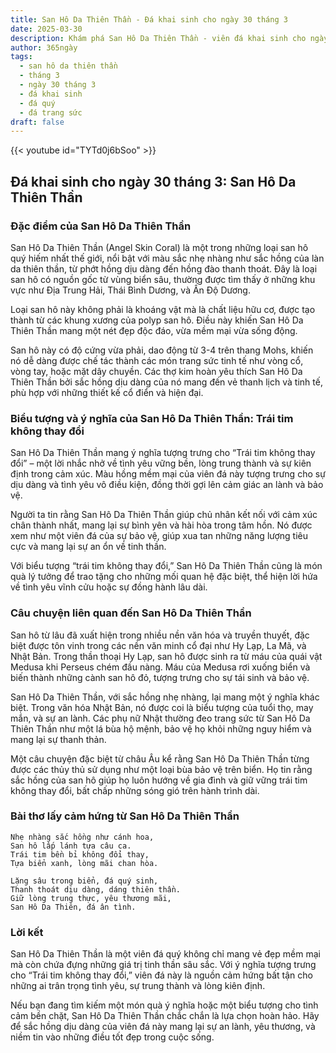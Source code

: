 ```yaml
---
title: San Hô Da Thiên Thần - Đá khai sinh cho ngày 30 tháng 3
date: 2025-03-30
description: Khám phá San Hô Da Thiên Thần - viên đá khai sinh cho ngày 30 tháng 3, biểu tượng của Trái tim không thay đổi. Cùng tìm hiểu ý nghĩa sâu sắc của viên đá độc đáo này.
author: 365ngày
tags:
  - san hô da thiên thần
  - tháng 3
  - ngày 30 tháng 3
  - đá khai sinh
  - đá quý
  - đá trang sức
draft: false
---
```


{{< youtube id="TYTd0j6bSoo" >}}

## Đá khai sinh cho ngày 30 tháng 3: San Hô Da Thiên Thần

### Đặc điểm của San Hô Da Thiên Thần

San Hô Da Thiên Thần (Angel Skin Coral) là một trong những loại san hô quý hiếm nhất thế giới, nổi bật với màu sắc nhẹ nhàng như sắc hồng của làn da thiên thần, từ phớt hồng dịu dàng đến hồng đào thanh thoát. Đây là loại san hô có nguồn gốc từ vùng biển sâu, thường được tìm thấy ở những khu vực như Địa Trung Hải, Thái Bình Dương, và Ấn Độ Dương.

Loại san hô này không phải là khoáng vật mà là chất liệu hữu cơ, được tạo thành từ các khung xương của polyp san hô. Điều này khiến San Hô Da Thiên Thần mang một nét đẹp độc đáo, vừa mềm mại vừa sống động.

San hô này có độ cứng vừa phải, dao động từ 3-4 trên thang Mohs, khiến nó dễ dàng được chế tác thành các món trang sức tinh tế như vòng cổ, vòng tay, hoặc mặt dây chuyền. Các thợ kim hoàn yêu thích San Hô Da Thiên Thần bởi sắc hồng dịu dàng của nó mang đến vẻ thanh lịch và tinh tế, phù hợp với những thiết kế cổ điển và hiện đại.

### Biểu tượng và ý nghĩa của San Hô Da Thiên Thần: Trái tim không thay đổi

San Hô Da Thiên Thần mang ý nghĩa tượng trưng cho “Trái tim không thay đổi” – một lời nhắc nhở về tình yêu vững bền, lòng trung thành và sự kiên định trong cảm xúc. Màu hồng mềm mại của viên đá này tượng trưng cho sự dịu dàng và tình yêu vô điều kiện, đồng thời gợi lên cảm giác an lành và bảo vệ.

Người ta tin rằng San Hô Da Thiên Thần giúp chủ nhân kết nối với cảm xúc chân thành nhất, mang lại sự bình yên và hài hòa trong tâm hồn. Nó được xem như một viên đá của sự bảo vệ, giúp xua tan những năng lượng tiêu cực và mang lại sự an ổn về tinh thần.

Với biểu tượng “trái tim không thay đổi,” San Hô Da Thiên Thần cũng là món quà lý tưởng để trao tặng cho những mối quan hệ đặc biệt, thể hiện lời hứa về tình yêu vĩnh cửu hoặc sự đồng hành lâu dài.

### Câu chuyện liên quan đến San Hô Da Thiên Thần

San hô từ lâu đã xuất hiện trong nhiều nền văn hóa và truyền thuyết, đặc biệt được tôn vinh trong các nền văn minh cổ đại như Hy Lạp, La Mã, và Nhật Bản. Trong thần thoại Hy Lạp, san hô được sinh ra từ máu của quái vật Medusa khi Perseus chém đầu nàng. Máu của Medusa rơi xuống biển và biến thành những cành san hô đỏ, tượng trưng cho sự tái sinh và bảo vệ.

San Hô Da Thiên Thần, với sắc hồng nhẹ nhàng, lại mang một ý nghĩa khác biệt. Trong văn hóa Nhật Bản, nó được coi là biểu tượng của tuổi thọ, may mắn, và sự an lành. Các phụ nữ Nhật thường đeo trang sức từ San Hô Da Thiên Thần như một lá bùa hộ mệnh, bảo vệ họ khỏi những nguy hiểm và mang lại sự thanh thản.

Một câu chuyện đặc biệt từ châu Âu kể rằng San Hô Da Thiên Thần từng được các thủy thủ sử dụng như một loại bùa bảo vệ trên biển. Họ tin rằng sắc hồng của san hô giúp họ luôn hướng về gia đình và giữ vững trái tim không thay đổi, bất chấp những sóng gió trên hành trình dài.

### Bài thơ lấy cảm hứng từ San Hô Da Thiên Thần

```
Nhẹ nhàng sắc hồng như cánh hoa,  
San hô lấp lánh tựa câu ca.  
Trái tim bền bỉ không đổi thay,  
Tựa biển xanh, lòng mãi chan hòa.  

Lặng sâu trong biển, đá quý sinh,  
Thanh thoát dịu dàng, dáng thiên thần.  
Giữ lòng trung thực, yêu thương mãi,  
San Hô Da Thiên, đá ân tình.  
```

### Lời kết

San Hô Da Thiên Thần là một viên đá quý không chỉ mang vẻ đẹp mềm mại mà còn chứa đựng những giá trị tinh thần sâu sắc. Với ý nghĩa tượng trưng cho “Trái tim không thay đổi,” viên đá này là nguồn cảm hứng bất tận cho những ai trân trọng tình yêu, sự trung thành và lòng kiên định.

Nếu bạn đang tìm kiếm một món quà ý nghĩa hoặc một biểu tượng cho tình cảm bền chặt, San Hô Da Thiên Thần chắc chắn là lựa chọn hoàn hảo. Hãy để sắc hồng dịu dàng của viên đá này mang lại sự an lành, yêu thương, và niềm tin vào những điều tốt đẹp trong cuộc sống.